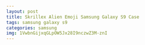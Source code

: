 ```yaml
---
layout: post
title: Skrillex Alien Emoji Samsung Galaxy S9 Case
tags: samsung galaxy s9
categories: samsung
img: 1VwbnGijxqGLpOW5Jx28I9nczwZ3M-znI
---
```

